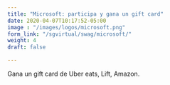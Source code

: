 ```yaml
---
title: "Microsoft: participa y gana un gift card"
date: 2020-04-07T10:17:52-05:00
image : "/images/logos/microsoft.png"
form_link: "/sgvirtual/swag/microsoft/"
weight: 4
draft: false

---
```


Gana un gift card de Uber eats, Lift, Amazon.